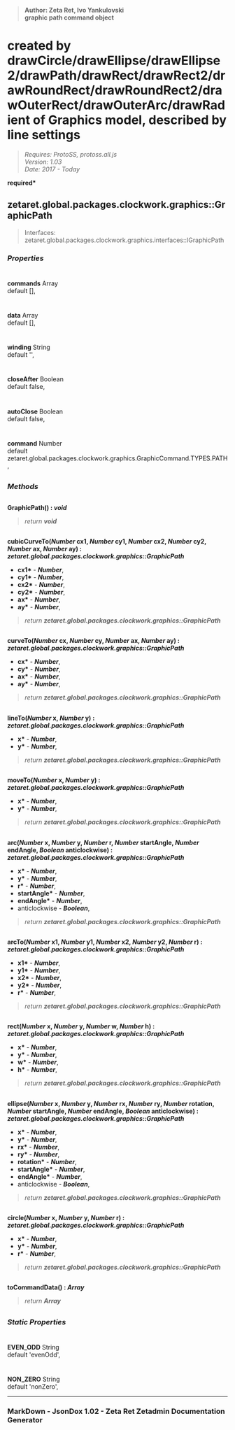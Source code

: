 > __Author: Zeta Ret, Ivo Yankulovski__  
> __graphic path command object__  
# created by drawCircle/drawEllipse/drawEllipse2/drawPath/drawRect/drawRect2/drawRoundRect/drawRoundRect2/drawOuterRect/drawOuterArc/drawRadient of Graphics model, described by line settings  
> *Requires: ProtoSS, protoss.all.js*  
> *Version: 1.03*  
> *Date: 2017 - Today*  

__required*__

## zetaret.global.packages.clockwork.graphics::GraphicPath  
> Interfaces: zetaret.global.packages.clockwork.graphics.interfaces::IGraphicPath  

### *Properties*  

#  
__commands__ Array  
default [],   

#  
__data__ Array  
default [],   

#  
__winding__ String  
default '',   

#  
__closeAfter__ Boolean  
default false,   

#  
__autoClose__ Boolean  
default false,   

#  
__command__ Number  
default zetaret.global.packages.clockwork.graphics.GraphicCommand.TYPES.PATH,   


##  
### *Methods*  

##  
__GraphicPath() : *void*__  
  
> *return __void__*  

##  
__cubicCurveTo(*Number* cx1, *Number* cy1, *Number* cx2, *Number* cy2, *Number* ax, *Number* ay) : *zetaret.global.packages.clockwork.graphics::GraphicPath*__  
  
- __cx1*__ - __*Number*__,   
- __cy1*__ - __*Number*__,   
- __cx2*__ - __*Number*__,   
- __cy2*__ - __*Number*__,   
- __ax*__ - __*Number*__,   
- __ay*__ - __*Number*__,   
> *return __zetaret.global.packages.clockwork.graphics::GraphicPath__*  

##  
__curveTo(*Number* cx, *Number* cy, *Number* ax, *Number* ay) : *zetaret.global.packages.clockwork.graphics::GraphicPath*__  
  
- __cx*__ - __*Number*__,   
- __cy*__ - __*Number*__,   
- __ax*__ - __*Number*__,   
- __ay*__ - __*Number*__,   
> *return __zetaret.global.packages.clockwork.graphics::GraphicPath__*  

##  
__lineTo(*Number* x, *Number* y) : *zetaret.global.packages.clockwork.graphics::GraphicPath*__  
  
- __x*__ - __*Number*__,   
- __y*__ - __*Number*__,   
> *return __zetaret.global.packages.clockwork.graphics::GraphicPath__*  

##  
__moveTo(*Number* x, *Number* y) : *zetaret.global.packages.clockwork.graphics::GraphicPath*__  
  
- __x*__ - __*Number*__,   
- __y*__ - __*Number*__,   
> *return __zetaret.global.packages.clockwork.graphics::GraphicPath__*  

##  
__arc(*Number* x, *Number* y, *Number* r, *Number* startAngle, *Number* endAngle, *Boolean* anticlockwise) : *zetaret.global.packages.clockwork.graphics::GraphicPath*__  
  
- __x*__ - __*Number*__,   
- __y*__ - __*Number*__,   
- __r*__ - __*Number*__,   
- __startAngle*__ - __*Number*__,   
- __endAngle*__ - __*Number*__,   
- anticlockwise - __*Boolean*__,   
> *return __zetaret.global.packages.clockwork.graphics::GraphicPath__*  

##  
__arcTo(*Number* x1, *Number* y1, *Number* x2, *Number* y2, *Number* r) : *zetaret.global.packages.clockwork.graphics::GraphicPath*__  
  
- __x1*__ - __*Number*__,   
- __y1*__ - __*Number*__,   
- __x2*__ - __*Number*__,   
- __y2*__ - __*Number*__,   
- __r*__ - __*Number*__,   
> *return __zetaret.global.packages.clockwork.graphics::GraphicPath__*  

##  
__rect(*Number* x, *Number* y, *Number* w, *Number* h) : *zetaret.global.packages.clockwork.graphics::GraphicPath*__  
  
- __x*__ - __*Number*__,   
- __y*__ - __*Number*__,   
- __w*__ - __*Number*__,   
- __h*__ - __*Number*__,   
> *return __zetaret.global.packages.clockwork.graphics::GraphicPath__*  

##  
__ellipse(*Number* x, *Number* y, *Number* rx, *Number* ry, *Number* rotation, *Number* startAngle, *Number* endAngle, *Boolean* anticlockwise) : *zetaret.global.packages.clockwork.graphics::GraphicPath*__  
  
- __x*__ - __*Number*__,   
- __y*__ - __*Number*__,   
- __rx*__ - __*Number*__,   
- __ry*__ - __*Number*__,   
- __rotation*__ - __*Number*__,   
- __startAngle*__ - __*Number*__,   
- __endAngle*__ - __*Number*__,   
- anticlockwise - __*Boolean*__,   
> *return __zetaret.global.packages.clockwork.graphics::GraphicPath__*  

##  
__circle(*Number* x, *Number* y, *Number* r) : *zetaret.global.packages.clockwork.graphics::GraphicPath*__  
  
- __x*__ - __*Number*__,   
- __y*__ - __*Number*__,   
- __r*__ - __*Number*__,   
> *return __zetaret.global.packages.clockwork.graphics::GraphicPath__*  

##  
__toCommandData() : *Array*__  
  
> *return __Array__*  

##  
### *Static Properties*  

#  
__EVEN_ODD__ String  
default 'evenOdd',   

#  
__NON_ZERO__ String  
default 'nonZero',   

---  
### MarkDown - JsonDox 1.02 - Zeta Ret Zetadmin Documentation Generator